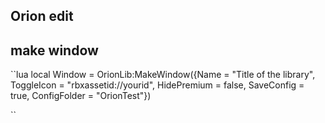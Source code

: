 ## Orion edit 

## make window 
``lua
local Window = OrionLib:MakeWindow({Name = "Title of the library", ToggleIcon = "rbxassetid://yourid", HidePremium = false, SaveConfig = true, ConfigFolder = "OrionTest"})

``